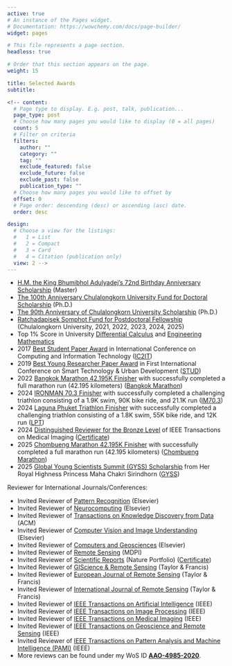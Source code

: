 ```yaml
---
active: true
# An instance of the Pages widget.
# Documentation: https://wowchemy.com/docs/page-builder/
widget: pages

# This file represents a page section.
headless: true

# Order that this section appears on the page.
weight: 15

title: Selected Awards
subtitle:

<!-- content:
  # Page type to display. E.g. post, talk, publication...
  page_type: post
  # Choose how many pages you would like to display (0 = all pages)
  count: 5
  # Filter on criteria
  filters:
    author: ""
    category: ""
    tag: ""
    exclude_featured: false
    exclude_future: false
    exclude_past: false
    publication_type: ""
  # Choose how many pages you would like to offset by
  offset: 0
  # Page order: descending (desc) or ascending (asc) date.
  order: desc

design:
  # Choose a view for the listings:
  #   1 = List
  #   2 = Compact
  #   3 = Card
  #   4 = Citation (publication only)
  view: 2 -->
---
```

- [H.M. the King Bhumibhol Adulyadej’s 72nd Birthday Anniversary Scholarship](https://kaopanboonyuen.github.io/files/scholarship/panboonyuen_72nd_anniversary_of_HM_King_Bhumibol_scholarship_v2.jpg) (Master)
- [The 100th Anniversary Chulalongkorn University Fund for Doctoral Scholarship](https://kaopanboonyuen.github.io/files/scholarship/Recipient_100years_2_2560.pdf) (Ph.D.)
- [The 90th Anniversary of Chulalongkorn University Scholarship](https://kaopanboonyuen.github.io/files/scholarship/Recipient_90yearsfund_2_2563.pdf) (Ph.D.)
- [Ratchadapisek Somphot Fund for Postdoctoral Fellowship](https://kaopanboonyuen.github.io/files/postdoc/Recipient_Posdoc_6_65.pdf) (Chulalongkorn University, 2021, 2022, 2023, 2024, 2025)
- Top 1% Score in University [Differential Calculus](https://en.wikipedia.org/wiki/Differential_calculus) and [Engineering Mathematics](https://en.wikipedia.org/wiki/Engineering_mathematics)
- 2017 [Best Student Paper Award](https://link.springer.com/chapter/10.1007/978-3-319-60663-7_18) in International Conference on Computing and Information Technology ([IC2IT](https://link.springer.com/conference/ic2it))
- 2019 [Best Young Researcher Paper Award](https://kaopanboonyuen.github.io/quality-of-life-ai-transportation/) in First International Conference on Smart Technology & Urban Development ([STUD](https://ieeexplore.ieee.org/document/9018796))
- 2022 [Bangkok Marathon 42.195K Finisher](https://kaopanboonyuen.github.io/files/BKK_MARATHON_42KM/Kao_42K_BKKMARATHON_Finisher_01.png) with successfully completed a full marathon run (42.195 kilometers) ([Bangkok Marathon](https://www.bkkmarathon.com))
- 2024 [IRONMAN 70.3 Finisher](https://kaopanboonyuen.github.io/files/IRONMAN703/Kao_IRONMAN2024_Finisher_01.png) with successfully completed a challenging triathlon consisting of a 1.9K swim, 90K bike ride, and 21.1K run ([IM70.3](https://www.ironman.com/races))
- 2024 [Laguna Phuket Triathlon Finisher](https://kaopanboonyuen.github.io/files/Laguna_Phuket_Triathlon/Panboonyuen_RaceCertificate_LAGUNA_PHUKHET_TRI_2024.png) with successfully completed a challenging triathlon consisting of a 1.8K swim, 55K bike ride, and 12K run ([LPT](https://www.lagunaphukettri.com/lpt-individual/))
- 2024 [Distinguished Reviewer for the Bronze Level](https://ieeexplore.ieee.org/xpl/RecentIssue.jsp?punumber=42) of IEEE Transactions on Medical Imaging ([Certificate](https://kaopanboonyuen.github.io/files/certificate/IEEE_Transactions_on_Medical_Imaging_Distinguished_Reviewer_Certificate_2024.pdf))
- 2025 [Chombueng Marathon 42.195K Finisher](https://kaopanboonyuen.github.io/files/CBM2025_MARATHON_42KM/KAO_CBM2025_CERT.png) with successfully completed a full marathon run (42.195 kilometers) ([Chombueng Marathon](https://www.runningconnect.com/event/CBM2025))
- 2025 [Global Young Scientists Summit (GYSS) Scholarship](https://kaopanboonyuen.github.io/files/GYSS/panboonyuen_GYSS2025.jpg) from Her Royal Highness Princess Maha Chakri Sirindhorn ([GYSS](https://kaopanboonyuen.github.io/files/GYSS/panboonyuen_GYSS2025_announcement_EN.pdf))

Reviewer for International Journals/Conferences:

- Invited Reviewer of [Pattern Recognition](https://www.journals.elsevier.com/pattern-recognition) (Elsevier)
- Invited Reviewer of [Neurocomputing](https://www.journals.elsevier.com/neurocomputing) (Elsevier)
- Invited Reviewer of [Transactions on Knowledge Discovery from Data](https://dl.acm.org/journal/tkdd) (ACM)
- Invited Reviewer of [Computer Vision and Image Understanding](https://www.journals.elsevier.com/computer-vision-and-image-understanding) (Elsevier)
- Invited Reviewer of [Computers and Geosciences](https://www.journals.elsevier.com/computers-and-geosciences) (Elsevier)
- Invited Reviewer of [Remote Sensing](https://www.mdpi.com/journal/remotesensing) (MDPI)
- Invited Reviewer of [Scientific Reports](https://www.nature.com/srep/) (Nature Portfolio) ([Certificate](https://kaopanboonyuen.github.io/files/certificate/Springer_Nature/Reviewer%20Certificate%2011%20November%202024.pdf))
- Invited Reviewer of [GIScience & Remote Sensing](https://www.tandfonline.com/toc/tgis20/current) (Taylor & Francis)
- Invited Reviewer of [European Journal of Remote Sensing](https://www.tandfonline.com/journals/tejr20) (Taylor & Francis)
- Invited Reviewer of [International Journal of Remote Sensing](https://www.tandfonline.com/journals/tres20) (Taylor & Francis)
- Invited Reviewer of [IEEE Transactions on Artificial Intelligence](https://cis.ieee.org/publications/ieee-transactions-on-artificial-intelligence) (IEEE)
- Invited Reviewer of [IEEE Transactions on Image Processing](https://ieeexplore.ieee.org/xpl/RecentIssue.jsp?punumber=83) (IEEE)
- Invited Reviewer of [IEEE Transactions on Medical Imaging](https://www.embs.org/tmi/) (IEEE)
- Invited Reviewer of [IEEE Transactions on Geoscience and Remote Sensing](https://ieeexplore.ieee.org/xpl/RecentIssue.jsp?punumber=36) (IEEE)
- Invited Reviewer of [IEEE Transactions on Pattern Analysis and Machine Intelligence (PAMI)](https://ieeexplore.ieee.org/xpl/RecentIssue.jsp?punumber=34) (IEEE)
- More reviews can be found under my WoS ID [**AAO-4985-2020**](https://www.webofscience.com/wos/author/rid/AAO-4985-2020).
